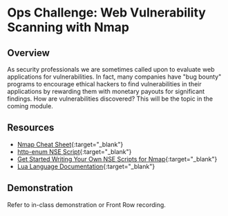 # Ops Challenge: Web Vulnerability Scanning with Nmap

## Overview

As security professionals we are sometimes called upon to evaluate web applications for vulnerabilities. In fact, many companies have "bug bounty" programs to encourage ethical hackers to find vulnerabilities in their applications by rewarding them with monetary payouts for significant findings. How are vulnerabilities discovered? This will be the topic in the coming module.

## Resources

- [Nmap Cheat Sheet](https://www.stationx.net/nmap-cheat-sheet/){:target="_blank"}
- [http-enum NSE Script](https://vulners.com/nmap/NMAP:HTTP-ENUM.NSE){:target="_blank"}
- [Get Started Writing Your Own NSE Scripts for Nmap](https://null-byte.wonderhowto.com/how-to/get-started-writing-your-own-nse-scripts-for-nmap-0187403/){:target="_blank"}
- [Lua Language Documentation](https://www.lua.org/manual/5.1/){:target="_blank"}

## Demonstration

Refer to in-class demonstration or Front Row recording.
